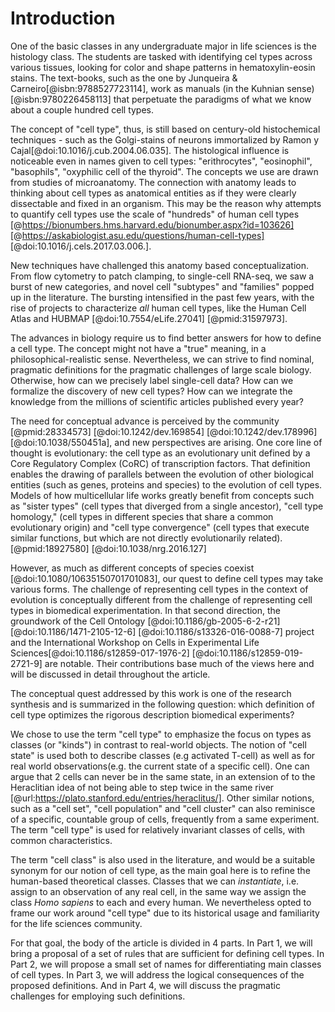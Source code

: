 # Introduction

One of the basic classes in any undergraduate major in life sciences is the histology class. The students are tasked with identifying cel types across various tissues, looking for color and shape patterns in hematoxylin-eosin stains. The text-books, such as the one by Junqueira & Carneiro[@isbn:9788527723114], work as manuals (in the Kuhnian sense)[@isbn:9780226458113] that perpetuate the paradigms of what we know about a couple hundred cell types.

The concept of "cell type", thus, is still based on century-old histochemical techniques -  such as the Golgi-stains of neurons immortalized by Ramon y Cajal[@doi:10.1016/j.cub.2004.06.035]. The histological influence is noticeable even in names given to cell types: "erithrocytes", "eosinophil", "basophils", "oxyphilic cell of the thyroid". The concepts we use are drawn from studies of microanatomy. The connection with anatomy leads to thinking about cell types as anatomical entities as if they were clearly dissectable and fixed in an organism. This may be the reason why attempts to quantify cell types use the scale of "hundreds" of human cell types [@https://bionumbers.hms.harvard.edu/bionumber.aspx?id=103626] [@https://askabiologist.asu.edu/questions/human-cell-types] [@doi:10.1016/j.cels.2017.03.006.].

New techniques have challenged this anatomy based conceptualization. From flow cytometry to patch clamping, to single-cell RNA-seq, we saw a burst of new categories, and novel cell "subtypes" and "families" popped up in the literature. The bursting intensified in the past few years, with the rise of projects to characterize _all_ human cell types, like the Human Cell Atlas and HUBMAP [@doi:10.7554/eLife.27041] [@pmid:31597973].

The advances in biology require us to find better answers for how to define a cell type. The concept might not have a "true" meaning, in a philosophical-realistic sense. Nevertheless, we can strive to find nominal, pragmatic definitions for the pragmatic challenges of large scale biology. Otherwise, how can we precisely label single-cell data? How can we formalize the discovery of new cell types? How can we integrate the knowledge from the millions of scientific articles published every year? 

The need for conceptual advance is perceived by the community [@pmid:28334573] [@doi:10.1242/dev.169854] [@doi:10.1242/dev.178996] [@doi:10.1038/550451a], and new perspectives are arising. One core line of thought is evolutionary: the cell type as an evolutionary unit defined by a Core Regulatory Complex (CoRC) of transcription factors. That definition enables the drawing of parallels between the evolution of other biological entities (such as genes, proteins and species) to the evolution of cell types. Models of how multicellular life works greatly benefit from concepts such as "sister types" (cell types that diverged from a single ancestor), "cell type homology," (cell types in different species that share a common evolutionary origin) and "cell type convergence" (cell types that execute similar functions, but which are not directly evolutionarily related). [@pmid:18927580] [@doi:10.1038/nrg.2016.127] 

However, as much as different concepts of species coexist [@doi:10.1080/10635150701701083], our quest to define cell types may take various forms. The challenge of representing cell types in the context of evolution is conceptually different from the challenge of representing cell types in biomedical experimentation. In that second direction,  the groundwork of the Cell Ontology [@doi:10.1186/gb-2005-6-2-r21] [@doi:10.1186/1471-2105-12-6] [@doi:10.1186/s13326-016-0088-7] project and the International Workshop on Cells in Experimental Life Sciences[@doi:10.1186/s12859-017-1976-2] [@doi:10.1186/s12859-019-2721-9] are notable. Their contributions base much of the views here and will be discussed in detail throughout the article. 

The conceptual quest addressed by this work is one of the research synthesis and is summarized in the following question: which definition of cell type optimizes the rigorous description biomedical experiments?

We chose to use the term "cell type" to emphasize the focus on types as classes (or "kinds") in contrast to real-world objects. The notion of "cell state" is used both to describe classes (e.g activated T-cell) as well as for real world observations(e.g. the current state of a specific cell). One can argue that 2 cells can never be in the same state, in an extension of to the Heraclitian idea of not being able to step twice in the same river [@url:https://plato.stanford.edu/entries/heraclitus/]. Other similar notions, such as a "cell set", "cell population" and "cell cluster" can also reminisce of a specific, countable group of cells, frequently from a same experiment. The term "cell type" is used for relatively invariant classes of cells, with common characteristics.

The term "cell class" is also used in the literature, and would be a suitable synonym for our notion of cell type, as the main goal here is to refine the human-based theoretical classes. Classes that we can _instantiate_, i.e. assign to an observation of any real cell, in the same way we assign the class _Homo sapiens_ to each and every human. We nevertheless opted to frame our work around "cell type" due to its historical usage and familiarity for the life sciences community.

For that goal, the body of the article is divided in 4 parts. In Part 1, we will bring a proposal of a set of rules that are sufficient for defining  cell types. In Part 2, we will propose a small set of names for differentiating main classes of cell types. In Part 3, we will address the logical consequences of the proposed definitions. And in Part 4, we will discuss the pragmatic challenges for employing such definitions.